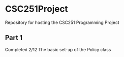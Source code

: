 #  CSC251Project
 Repository for hosting the CSC251 Programming Project
 
## Part 1
 Completed 2/12
 The basic set-up of the Policy class
